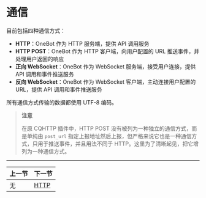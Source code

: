# 通信

目前包括四种通信方式：

- **HTTP**：OneBot 作为 HTTP 服务端，提供 API 调用服务
- **HTTP POST**：OneBot 作为 HTTP 客户端，向用户配置的 URL 推送事件，并处理用户返回的响应
- **正向 WebSocket**：OneBot 作为 WebSocket 服务端，接受用户连接，提供 API 调用和事件推送服务
- **反向 WebSocket**：OneBot 作为 WebSocket 客户端，主动连接用户配置的 URL，提供 API 调用和事件推送服务

所有通信方式传输的数据都使用 UTF-8 编码。

> **注意**
>
> 在原 CQHTTP 插件中，HTTP POST 没有被列为一种独立的通信方式，而是单纯由 `post_url` 指定上报地址然后上报，但严格来说它也是一种通信方式，只用于推送事件，并且用法不同于 HTTP。这里为了清晰起见，把它增列为一种通信方式。

<hr>

| 上一节 | 下一节 |
| --- | --- |
| 无 | [HTTP](http.md) |
